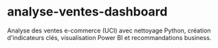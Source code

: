 # analyse-ventes-dashboard
Analyse des ventes e-commerce (UCI) avec nettoyage Python, création d'indicateurs clés, visualisation Power BI et recommandations business.
